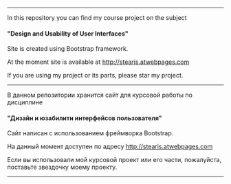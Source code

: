 <hr>

In this repository you can find my course project on the subject 
<h4>"Design and Usability of User Interfaces"</h4>

Site is created using Bootstrap framework.

At the moment site is available at http://stearis.atwebpages.com

If you are using my project or its parts, please star my project.

<hr>

В данном репозитории хранится сайт для курсовой работы по дисциплине 
<h4>"Дизайн и юзабилити интерфейсов пользователя"</h4>

Сайт написан с использованием фреймворка Bootstrap.

На данный момент доступен по адресу http://stearis.atwebpages.com

Если вы использовали мой курсовой проект или его части, пожалуйста, поставьте звездочку моему проекту.

<hr>
